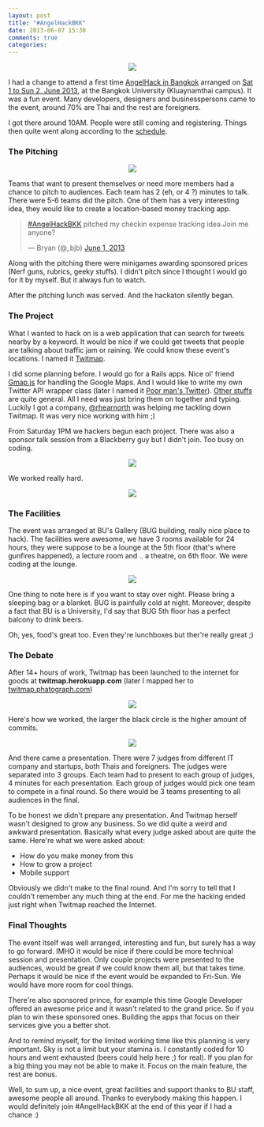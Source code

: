 ```yaml
---
layout: post
title: "#AngelHackBKK"
date: 2013-06-07 15:30
comments: true
categories:
---
```


<p style="text-align: center;">
  <img src="https://dl.dropbox.com/s/u9oyjchsyxpkcpf/2556-06-07_at_4.25.32_PM.png" style="max-width: 500px" />
</p>

I had a change to attend a first time [AngelHack in Bangkok](http://www.hackathon.io/angelhack39)
arranged on [Sat 1 to Sun 2, June 2013](http://www.hackathon.io/angelhack39/schedules),
at the Bangkok University (Kluaynamthai campus).
It was a fun event. Many developers, designers and businesspersons
came to the event, around 70% are Thai and the rest are foreigners.

I got there around 10AM. People were still coming and registering.
Things then quite went along according to the [schedule](http://www.hackathon.io/angelhack39/schedules).

### The Pitching

<p style="text-align: center;">
  <img src="https://dl.dropbox.com/s/ri307x4d8dw50et/2556-06-07_at_4.32.27_PM.png" />
</p>

Teams that want to present themselves or need more members had
a chance to pitch to audiences. Each team has 2 (eh, or 4 ?) minutes to talk.
There were 5-6 teams did the pitch. One of them has a very interesting idea,
they would like to create a location-based money tracking app.

<blockquote class="twitter-tweet"><p><a href="https://twitter.com/search/%23AngelHackBKK">#AngelHackBKK</a> pitched my checkin expense tracking idea.Join me anyone?</p>&mdash; Bryan (@_bjb) <a href="https://twitter.com/_bjb/status/340693380277342208">June 1, 2013</a></blockquote><script async src="http://platform.twitter.com/widgets.js" charset="utf-8"></script>

Along with the pitching there were minigames awarding sponsored prices
(Nerf guns, rubrics, geeky stuffs). I didn't pitch since I thought
I would go for it by myself. But it always fun to watch.

After the pitching lunch was served. And the hackaton silently began.

### The Project

What I wanted to hack on is a web application that can search for
tweets nearby by a keyword. It would be nice if we could get tweets
that people are talking about traffic jam or raining. We
could know these event's locations. I named it [Twitmap](http://www.hackathon.io/twitmap).

I did some planning before. I would go for a Rails apps. Nice ol' friend [Gmap.js](http://hpneo.github.io/gmaps/)
for handling the Google Maps. And I would like to write my own Twitter API
wrapper class (later I named it [Poor man's Twitter](https://github.com/phatograph/twitmap/blob/master/app/models/poorman_twitter.rb)).
[Other stuffs](https://github.com/phatograph/twitmap/blob/master/Gemfile) are quite general.
All I need was just bring them on together and typing. Luckily
I got a company, [@rhearnorth](https://github.com/rhearnorth) was
helping me tackling down Twitmap. It was very nice working with him ;)

From Saturday 1PM we hackers begun each project. There was also
a sponsor talk session from a Blackberry guy but I didn't join.
Too busy on coding.

<p style="text-align: center;">
  <img src="https://dl.dropbox.com/s/b60w3cmj8pc61yu/2556-06-07_at_6.12.52_PM.png" style="max-width: 500px" />
</p>

We worked really hard.

<p style="text-align: center;">
  <img src="https://dl.dropbox.com/s/woxz928mwnc5x5a/2556-06-07_at_6.15.49_PM.png" style="max-width: 500px" />
</p>

### The Facilities

The event was arranged at BU's Gallery (BUG building, really nice place
to hack). The facilities were awesome, we have 3 rooms available for
24 hours, they were suppose to be a lounge at the 5th floor
(that's where gunfires happened), a lecture room and .. a theatre, on 6th floor.
We were coding at the lounge.

<p style="text-align: center;">
  <img src="https://dl.dropbox.com/s/qmehakdd79qtrew/2556-06-07_at_6.22.30_PM.png" style="max-width: 500px" />
</p>

One thing to note here is if you want to stay over night. Please
bring a sleeping bag or a blanket. BUG is painfully cold at night.
Moreover, despite a fact that BU is a University, I'd say that
BUG 5th floor has a perfect balcony to drink beers.

Oh, yes, food's great too. Even they're lunchboxes but ther're
really great ;)

### The Debate

After 14+ hours of work, Twitmap has been launched to the internet
for goods at __twitmap.herokuapp.com__ (later I mapped her to
[twitmap.phatograph.com](twitmap.phatograph.com))

<p style="text-align: center;">
  <img src="https://dl.dropbox.com/s/2ifgjqa8votdmnz/2556-06-07_at_6.39.40_PM.png" style="max-width: 500px" />
</p>

Here's how we worked, the larger the black circle is the higher amount
of commits.

<p style="text-align: center;">
  <img src="https://dl.dropbox.com/s/kxqo5n2qft174u5/2556-06-07_at_6.41.57_PM.png" />
</p>

And there came a presentation. There were 7 judges from different
IT company and startups, both Thais and foreigners. The judges were
separated into 3 groups. Each team had to present to each group of judges,
4 minutes for each presentation. Each group of judges would pick
one team to compete in a final round. So there would be 3 teams presenting
to all audiences in the final.

To be honest we didn't prepare any presentation. And Twitmap herself
wasn't designed to grow any business. So we did quite a weird
and awkward presentation. Basically what every judge asked about
are quite the same. Here're what we were asked about:

* How do you make money from this
* How to grow a project
* Mobile support

Obviously we didn't make to the final round. And I'm sorry to tell
that I couldn't remember any much thing at the end. For me the hacking
ended just right when Twitmap reached the Internet.

### Final Thoughts

The event itself was well arranged, interesting and fun,
but surely has a way to go forward. IMHO it would be nice if
there could be more technical session and presentation. Only couple
projects were presented to the audiences, would be great if
we could know them all, but that takes time.
Perhaps it would be nice if the event would be expanded to Fri-Sun.
We would have more room for cool things.

There're also sponsored prince, for example this time Google Developer
offered an awesome price and it wasn't related to the grand price.
So if you plan to win these sponsored ones. Building the apps
that focus on their services give you a better shot.

And to remind myself, for the limited working time like this
planning is very important. Sky is not a limit but your stamina is.
I constantly coded for 10 hours and went exhausted (beers could help here ;) for real).
If you plan for a big thing you may not be able to make it. Focus on the main
feature, the rest are bonus.

Well, to sum up, a nice event, great facilities and support thanks to BU staff,
awesome people all around. Thanks to everybody making this happen.
I would definitely join #AngelHackBKK at the end of this year
if I had a chance :)
